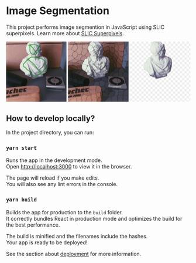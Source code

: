 # Image Segmentation

This project performs image segmention in JavaScript using SLIC superpixels. Learn more about [SLIC Superpixels](https://www.iro.umontreal.ca/~mignotte/IFT6150/Articles/SLIC_Superpixels.pdf).

![](images/intro.jpg)


<!-- ![](images/sp-1.jpg)
![](images/sp-2.jpg)
...
![](images/sp-10.jpg) -->


## How to develop locally?

In the project directory, you can run:

### `yarn start`

Runs the app in the development mode.<br />
Open [http://localhost:3000](http://localhost:3000) to view it in the browser.

The page will reload if you make edits.<br />
You will also see any lint errors in the console.

### `yarn build`

Builds the app for production to the `build` folder.<br />
It correctly bundles React in production mode and optimizes the build for the best performance.

The build is minified and the filenames include the hashes.<br />
Your app is ready to be deployed!

See the section about [deployment](https://facebook.github.io/create-react-app/docs/deployment) for more information.
